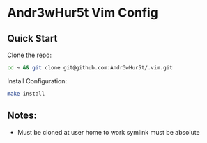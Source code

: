 # Andr3wHur5t Vim Config

## Quick Start

Clone the repo:

```bash
cd ~ && git clone git@github.com:Andr3wHur5t/.vim.git
```

Install Configuration:

```bash
make install
```
## Notes:

- Must be cloned at user home to work symlink must be absolute

